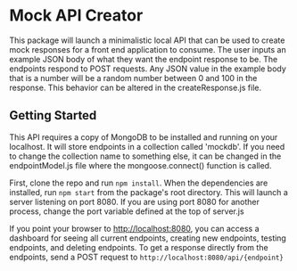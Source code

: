 # Mock API Creator
This package will launch a minimalistic local API that can be used to create mock responses for a front end application to consume. The user inputs an example JSON body of what they want the endpoint response to be. The endpoints respond to POST requests. Any JSON value in the example body that is a number will be a random number between 0 and 100 in the response. This behavior can be altered in the createResponse.js file.

## Getting Started
This API requires a copy of MongoDB to be installed and running on your localhost. It will store endpoints in a collection called 'mockdb'. If you need to change the collection name to something else, it can be changed in the endpointModel.js file where the mongoose.connect() function is called.

First, clone the repo and run `npm install`. When the dependencies are installed, run `npm start` from the package's root directory. This will launch a server listening on port 8080. If you are using port 8080 for another process, change the port variable defined at the top of server.js

If you point your browser to <http://localhost:8080>, you can access a dashboard for seeing all current endpoints, creating new endpoints, testing endpoints, and deleting endpoints. To get a response directly from the endpoints, send a POST request to `http://localhost:8080/api/{endpoint}`
